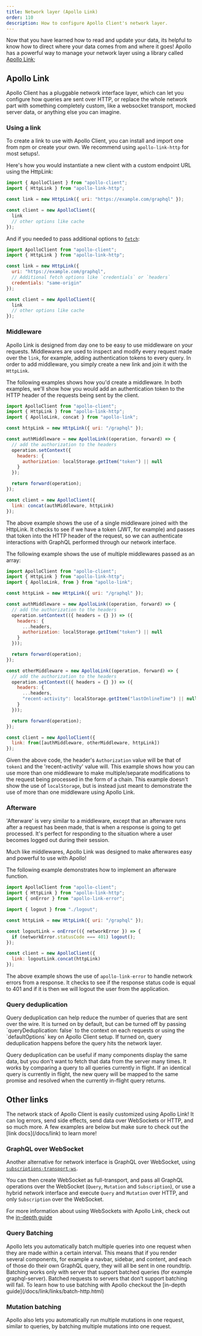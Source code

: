 ```yaml
---
title: Network layer (Apollo Link)
order: 110
description: How to configure Apollo Client's network layer.
---
```


Now that you have learned how to read and update your data, its helpful to know how to direct where your data comes from and where it goes! Apollo has a powerful way to manage your network layer using a library called [Apollo Link](/docs/link);

<h2 id="network-interfaces">Apollo Link</h2>

Apollo Client has a pluggable network interface layer, which can let you configure how queries are sent over HTTP, or replace the whole network part with something completely custom, like a websocket transport, mocked server data, or anything else you can imagine.

<h3 title="Using a link">Using a link</h3>

To create a link to use with Apollo Client, you can install and import one from npm or create your own. We recommend using `apollo-link-http` for most setups!.

Here's how you would instantiate a new client with a custom endpoint URL using the HttpLink:

```js
import { ApolloClient } from "apollo-client";
import { HttpLink } from "apollo-link-http";

const link = new HttpLink({ uri: "https://example.com/graphql" });

const client = new ApolloClient({
  link
  // other options like cache
});
```

And if you needed to pass additional options to [`fetch`](https://github.github.io/fetch/):

```js
import ApolloClient from "apollo-client";
import { HttpLink } from "apollo-link-http";

const link = new HttpLink({
  uri: "https://example.com/graphql",
  // Additional fetch options like `credentials` or `headers`
  credentials: "same-origin"
});

const client = new ApolloClient({
  link
  // other options like cache
});
```

<h3 id="linkMiddleware" title="Middleware">Middleware</h3>

Apollo Link is designed from day one to be easy to use middleware on your requests. Middlewares are used to inspect and modify every request made over the `link`, for example, adding authentication tokens to every query. In order to add middleware, you simply create a new link and join it with the `HttpLink`.

The following examples shows how you'd create a middleware. In both examples, we'll show how you would add an authentication token to the HTTP header of the requests being sent by the client.

```js
import ApolloClient from "apollo-client";
import { HttpLink } from "apollo-link-http";
import { ApolloLink, concat } from "apollo-link";

const httpLink = new HttpLink({ uri: "/graphql" });

const authMiddleware = new ApolloLink((operation, forward) => {
  // add the authorization to the headers
  operation.setContext({
    headers: {
      authorization: localStorage.getItem("token") || null
    }
  });

  return forward(operation);
});

const client = new ApolloClient({
  link: concat(authMiddleware, httpLink)
});
```

The above example shows the use of a single middleware joined with the HttpLink. It checks to see if we have a token (JWT, for example) and passes that token into the HTTP header of the request, so we can authenticate interactions with GraphQL performed through our network interface.

The following example shows the use of multiple middlewares passed as an array:

```js
import ApolloClient from "apollo-client";
import { HttpLink } from "apollo-link-http";
import { ApolloLink, from } from "apollo-link";

const httpLink = new HttpLink({ uri: "/graphql" });

const authMiddleware = new ApolloLink((operation, forward) => {
  // add the authorization to the headers
  operation.setContext(({ headers = {} }) => ({
    headers: {
      ...headers,
      authorization: localStorage.getItem("token") || null
    }
  }));

  return forward(operation);
});

const otherMiddleware = new ApolloLink((operation, forward) => {
  // add the authorization to the headers
  operation.setContext(({ headers = {} }) => ({
    headers: {
      ...headers,
      "recent-activity": localStorage.getItem("lastOnlineTime") || null
    }
  }));

  return forward(operation);
});

const client = new ApolloClient({
  link: from([authMiddleware, otherMiddleware, httpLink])
});
```

Given the above code, the header's `Authorization` value will be that of `token1` and the 'recent-activity' value will. This example shows how you can use more than one middleware to make multiple/separate modifications to the request being processed in the form of a chain. This example doesn't show the use of `localStorage`, but is instead just meant to demonstrate the use of more than one middleware using Apollo Link.

<h3 id="linkAfterware" title="Afterware">Afterware</h3>

'Afterware' is very similar to a middleware, except that an afterware runs after a request has been made,
that is when a response is going to get processed. It's perfect for responding to the situation where a user becomes logged out during their session.

Much like middlewares, Apollo Link was designed to make afterwares easy and powerful to use with Apollo!

The following example demonstrates how to implement an afterware function.

```js
import ApolloClient from "apollo-client";
import { HttpLink } from "apollo-link-http";
import { onError } from "apollo-link-error";

import { logout } from "./logout";

const httpLink = new HttpLink({ uri: "/graphql" });

const logoutLink = onError(({ networkError }) => {
  if (networkError.statusCode === 401) logout();
});

const client = new ApolloClient({
  link: logoutLink.concat(httpLink)
});
```

The above example shows the use of `apollo-link-error` to handle network errors from a response.
It checks to see if the response status code is equal to 401 and if it is then we will
logout the user from the application.

<h3 id="query-deduplication">Query deduplication</h3>
Query deduplication can help reduce the number of queries that are sent over the wire. It is turned on by default, but can be turned off by passing `queryDeduplication: false` to the context on each requests or using the `defaultOptions` key on Apollo Client setup. If turned on, query deduplication happens before the query hits the network layer.

Query deduplication can be useful if many components display the same data, but you don't want to fetch that data from the server many times. It works by comparing a query to all queries currently in flight. If an identical query is currently in flight, the new query will be mapped to the same promise and resolved when the currently in-flight query returns.

<h2 id="other-links">Other links</h2>
The network stack of Apollo Client is easily customized using Apollo Link! It can log errors, send side effects, send data over WebSockets or HTTP, and so much more. A few examples are below but make sure to check out the [link docs](/docs/link) to learn more!

<h3 id="websocket">GraphQL over WebSocket</h3>

Another alternative for network interface is GraphQL over WebSocket, using [`subscriptions-transport-ws`](https://github.com/apollographql/subscriptions-transport-ws/).

You can then create WebSocket as full-transport, and pass all GraphQL operations over the WebSocket (`Query`, `Mutation` and `Subscription`), or use a hybrid network interface and execute `Query` and `Mutation` over HTTP, and only `Subscription` over the WebSocket.

For more information about using WebSockets with Apollo Link, check out the [in-depth guide](/docs/link/links/ws.html)

<h3 id="query-batching">Query Batching</h3>
Apollo lets you automatically batch multiple queries into one request when they are made within a certain interval. This means that if you render several components, for example a navbar, sidebar, and content, and each of those do their own GraphQL query, they will all be sent in one roundtrip. Batching works only with server that support batched queries (for example graphql-server). Batched requests to servers that don’t support batching will fail. To learn how to use batching with Apollo checkout the [in-depth guide](/docs/link/links/batch-http.html)

<h3 id="MutationBatching">Mutation batching</h3>
 Apollo also lets you automatically run multiple mutations in one request, similar to queries, by batching multiple mutations into one request.

